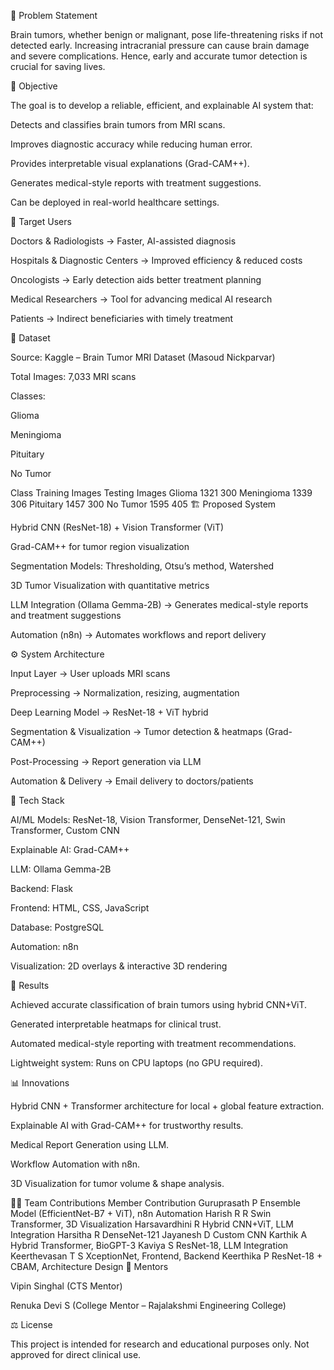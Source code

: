 📌 Problem Statement

Brain tumors, whether benign or malignant, pose life-threatening risks if not detected early. Increasing intracranial pressure can cause brain damage and severe complications. Hence, early and accurate tumor detection is crucial for saving lives.

🎯 Objective

The goal is to develop a reliable, efficient, and explainable AI system that:

Detects and classifies brain tumors from MRI scans.

Improves diagnostic accuracy while reducing human error.

Provides interpretable visual explanations (Grad-CAM++).

Generates medical-style reports with treatment suggestions.

Can be deployed in real-world healthcare settings.

👥 Target Users

Doctors & Radiologists → Faster, AI-assisted diagnosis

Hospitals & Diagnostic Centers → Improved efficiency & reduced costs

Oncologists → Early detection aids better treatment planning

Medical Researchers → Tool for advancing medical AI research

Patients → Indirect beneficiaries with timely treatment

📂 Dataset

Source: Kaggle – Brain Tumor MRI Dataset (Masoud Nickparvar)

Total Images: 7,033 MRI scans

Classes:

Glioma

Meningioma

Pituitary

No Tumor

Class	Training Images	Testing Images
Glioma	1321	300
Meningioma	1339	306
Pituitary	1457	300
No Tumor	1595	405
🏗️ Proposed System

Hybrid CNN (ResNet-18) + Vision Transformer (ViT)

Grad-CAM++ for tumor region visualization

Segmentation Models: Thresholding, Otsu’s method, Watershed

3D Tumor Visualization with quantitative metrics

LLM Integration (Ollama Gemma-2B) → Generates medical-style reports and treatment suggestions

Automation (n8n) → Automates workflows and report delivery

⚙️ System Architecture

Input Layer → User uploads MRI scans

Preprocessing → Normalization, resizing, augmentation

Deep Learning Model → ResNet-18 + ViT hybrid

Segmentation & Visualization → Tumor detection & heatmaps (Grad-CAM++)

Post-Processing → Report generation via LLM

Automation & Delivery → Email delivery to doctors/patients

🚀 Tech Stack

AI/ML Models: ResNet-18, Vision Transformer, DenseNet-121, Swin Transformer, Custom CNN

Explainable AI: Grad-CAM++

LLM: Ollama Gemma-2B

Backend: Flask

Frontend: HTML, CSS, JavaScript

Database: PostgreSQL

Automation: n8n

Visualization: 2D overlays & interactive 3D rendering

🧪 Results

Achieved accurate classification of brain tumors using hybrid CNN+ViT.

Generated interpretable heatmaps for clinical trust.

Automated medical-style reporting with treatment recommendations.

Lightweight system: Runs on CPU laptops (no GPU required).

📊 Innovations

Hybrid CNN + Transformer architecture for local + global feature extraction.

Explainable AI with Grad-CAM++ for trustworthy results.

Medical Report Generation using LLM.

Workflow Automation with n8n.

3D Visualization for tumor volume & shape analysis.

👨‍💻 Team Contributions
Member	Contribution
Guruprasath P	Ensemble Model (EfficientNet-B7 + ViT), n8n Automation
Harish R R	Swin Transformer, 3D Visualization
Harsavardhini R	Hybrid CNN+ViT, LLM Integration
Harsitha R	DenseNet-121
Jayanesh D	Custom CNN
Karthik A	Hybrid Transformer, BioGPT-3
Kaviya S	ResNet-18, LLM Integration
Keerthevasan T S	XceptionNet, Frontend, Backend
Keerthika P	ResNet-18 + CBAM, Architecture Design
📜 Mentors

Vipin Singhal (CTS Mentor)

Renuka Devi S (College Mentor – Rajalakshmi Engineering College)

⚖️ License

This project is intended for research and educational purposes only. Not approved for direct clinical use.
